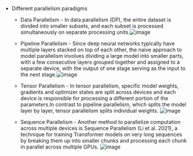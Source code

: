 
 - Different parallelism paradigms
      - Data Parallelism -  In data parallelism (DP), the entire dataset is divided into smaller subsets, and each subset is processed simultaneously on separate processing units.![image](https://github.com/harirajeev/learn_LLMS/assets/13446418/dbdd89fd-fd6b-4d7b-8819-28f8f1095dd7)

      - Pipeline Parallelism - Since deep neural networks typically have multiple layers stacked on top of each other, the naive approach to model parallelism involves dividing a large model into smaller parts, with a few consecutive layers grouped together and assigned to a separate device, with the output of one stage serving as the input to the next stage.![image](https://github.com/harirajeev/learn_LLMS/assets/13446418/fe57c1fb-06b8-4072-b8ff-9ecd93f8e9bd)

      - Tensor Parallelism - In tensor parallelism, specific model weights, gradients and optimizer states are split across devices and each device is responsible for processing a different portion of the parameters.In contrast to pipeline parallelism, which splits the model layer by layer, tensor parallelism splits individual weights. ![image](https://github.com/harirajeev/learn_LLMS/assets/13446418/cb2ac36b-082a-4b8c-bcee-8d7ab1bba35a)
      - Sequence Parallelism - Another method to parallelize computation across multiple devices is Sequence Parallelism (Li et al. 2021), a technique for training Transformer models on very long sequences by breaking them up into smaller chunks and processing each chunk in parallel across multiple GPUs.
![image](https://github.com/harirajeev/learn_LLMS/assets/13446418/0ef8836f-b0ae-4ec1-a5b6-2940bf1a7e06)
